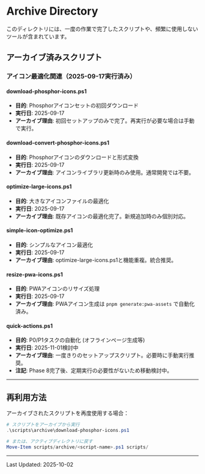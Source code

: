 # Archive Directory

このディレクトリには、一度の作業で完了したスクリプトや、頻繁に使用しないツールが含まれています。

## アーカイブ済みスクリプト

### アイコン最適化関連（2025-09-17実行済み）

#### download-phosphor-icons.ps1

- **目的**: Phosphorアイコンセットの初回ダウンロード
- **実行日**: 2025-09-17
- **アーカイブ理由**: 初回セットアップのみで完了。再実行が必要な場合は手動で実行。

#### download-convert-phosphor-icons.ps1

- **目的**: Phosphorアイコンのダウンロードと形式変換
- **実行日**: 2025-09-17
- **アーカイブ理由**: アイコンライブラリ更新時のみ使用。通常開発では不要。

#### optimize-large-icons.ps1

- **目的**: 大きなアイコンファイルの最適化
- **実行日**: 2025-09-17
- **アーカイブ理由**: 既存アイコンの最適化完了。新規追加時のみ個別対応。

#### simple-icon-optimize.ps1

- **目的**: シンプルなアイコン最適化
- **実行日**: 2025-09-17
- **アーカイブ理由**: optimize-large-icons.ps1と機能重複。統合推奨。

#### resize-pwa-icons.ps1

- **目的**: PWAアイコンのリサイズ処理
- **実行日**: 2025-09-17
- **アーカイブ理由**: PWAアイコン生成は `pnpm generate:pwa-assets` で自動化済み。

#### quick-actions.ps1

- **目的**: P0/P1タスクの自動化 (オフラインページ生成等)
- **実行日**: 2025-11-01検討中
- **アーカイブ理由**: 一度きりのセットアップスクリプト。必要時に手動実行推奨。
- **注記**: Phase 8完了後、定期実行の必要性がないため移動検討中。

---

## 再利用方法

アーカイブされたスクリプトを再度使用する場合：

```powershell
# スクリプトをアーカイブから実行
.\scripts\archive\download-phosphor-icons.ps1

# または、アクティブディレクトリに戻す
Move-Item scripts/archive/<script-name>.ps1 scripts/
```

---

Last Updated: 2025-10-02
